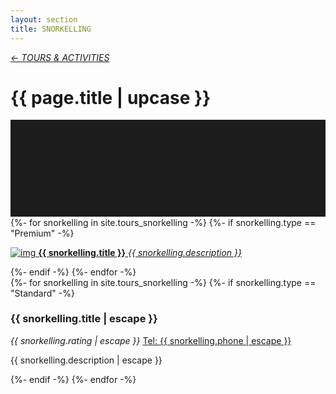 ```yaml
---
layout: section
title: SNORKELLING
---
```

<div class="content-section">
    <em class="left-text"><a href="tours.html">&larr; TOURS &amp; ACTIVITIES</a></em>
    <h1 class="left-text" id="wide-tours">{{ page.title | upcase }}</h1>
    <svg xmlns="http://www.w3.org/2000/svg" viewBox="0 0 650 200">
		<rect width="650" height="200" style="fill:#1c1c1c"/>
	</svg>
</div>


<div class="content">
<div class="decoration"></div>
{%- for snorkelling in site.tours_snorkelling -%}
	{%- if snorkelling.type == "Premium" -%}
	<a href="{{ snorkelling.url | remove: '/' }}">
		<div class="container no-bottom">
			<p class="column-responsive half-bottom">
			<img src="assets/images/logo/{{ snorkelling.logo }}.jpg" alt="img">
			<strong>{{ snorkelling.title }}</strong>
			<em>{{ snorkelling.description }}</em>
			<div class="clear"></div>
			</p>
		</div>
	</a>
	<div class="decoration"></div>
	{%- endif -%}
{%- endfor -%}

</div><!-- /Premium -->

<div class="content">
	<div class="clear"></div>
	<div class="decoration"></div>
	{%- for snorkelling in site.tours_snorkelling -%}
		{%- if snorkelling.type == "Standard" -%}
		<div class="container">
			<h3>{{ snorkelling.title | escape }}</h3>
			<em class="ratings">{{ snorkelling.rating | escape }}</em>
			<a class="contact-call" href="tel:{{ snorkelling.phone | escape }}">Tel: {{ snorkelling.phone | escape }}</a>
			<p class="no-bottom">
			{{ snorkelling.description | escape }}
			</p>
		</div>
		<div class="decoration"></div>
		{%- endif -%}
	{%- endfor -%}

</div><!-- /Standard -->